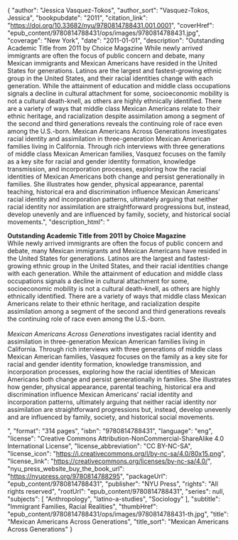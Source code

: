 {
  "author": "Jessica Vasquez-Tokos",
  "author_sort": "Vasquez-Tokos, Jessica",
  "bookpubdate": "2011",
  "citation_link": "https://doi.org/10.33682/nyu/9780814788431.001.0001",
  "coverHref": "epub_content/9780814788431/ops/images/9780814788431.jpg",
  "coverage": "New York",
  "date": "2011-01-01",
  "description": "Outstanding Academic Title from 2011 by Choice Magazine While newly arrived immigrants are often the focus of public concern and debate, many Mexican immigrants and Mexican Americans have resided in the United States for generations. Latinos are the largest and fastest-growing ethnic group in the United States, and their racial identities change with each generation. While the attainment of education and middle class occupations signals a decline in cultural attachment for some, socioeconomic mobility is not a cultural death-knell, as others are highly ethnically identified. There are a variety of ways that middle class Mexican Americans relate to their ethnic heritage, and racialization despite assimilation among a segment of the second and third generations reveals the continuing role of race even among the U.S.-born. Mexican Americans Across Generations investigates racial identity and assimilation in three-generation Mexican American families living in California. Through rich interviews with three generations of middle class Mexican American families, Vasquez focuses on the family as a key site for racial and gender identity formation, knowledge transmission, and incorporation processes, exploring how the racial identities of Mexican Americans both change and persist generationally in families. She illustrates how gender, physical appearance, parental teaching, historical era and discrimination influence Mexican Americans&#8217; racial identity and incorporation patterns, ultimately arguing that neither racial identity nor assimilation are straightforward progressions but, instead, develop unevenly and are influenced by family, society, and historical social movements.",
  "description_html": "<p><b>Outstanding Academic Title from 2011 by Choice Magazine</b> <br>While newly arrived immigrants are often the focus of public concern and debate, many Mexican immigrants and Mexican Americans have resided in the United States for generations. Latinos are the largest and fastest-growing ethnic group in the United States, and their racial identities change with each generation. While the attainment of education and middle class occupations signals a decline in cultural attachment for some, socioeconomic mobility is not a cultural death-knell, as others are highly ethnically identified. There are a variety of ways that middle class Mexican Americans relate to their ethnic heritage, and racialization despite assimilation among a segment of the second and third generations reveals the continuing role of race even among the U.S.-born. <br><br><i>Mexican Americans Across Generations</i> investigates racial identity and assimilation in three-generation Mexican American families living in California. Through rich interviews with three generations of middle class Mexican American families, Vasquez focuses on the family as a key site for racial and gender identity formation, knowledge transmission, and incorporation processes, exploring how the racial identities of Mexican Americans both change and persist generationally in families. She illustrates how gender, physical appearance, parental teaching, historical era and discrimination influence Mexican Americans&#8217; racial identity and incorporation patterns, ultimately arguing that neither racial identity nor assimilation are straightforward progressions but, instead, develop unevenly and are influenced by family, society, and historical social movements.</p>",
  "format": "314 pages",
  "isbn": "9780814788431",
  "language": "eng",
  "license": "Creative Commons Attribution-NonCommercial-ShareAlike 4.0 International License",
  "license_abbreviation": "CC BY-NC-SA",
  "license_icon": "https://i.creativecommons.org/l/by-nc-sa/4.0/80x15.png",
  "license_link": "https://creativecommons.org/licenses/by-nc-sa/4.0/",
  "nyu_press_website_buy_the_book_url": "https://nyupress.org/9780814788295",
  "packageUrl": "epub_content/9780814788431",
  "publisher": "NYU Press",
  "rights": "All rights reserved",
  "rootUrl": "epub_content/9780814788431",
  "series": null,
  "subjects": [
    "Anthropology",
    "latino-a-studies",
    "Sociology"
  ],
  "subtitle": "Immigrant Families, Racial Realities",
  "thumbHref": "epub_content/9780814788431/ops/images/9780814788431-th.jpg",
  "title": "Mexican Americans Across Generations",
  "title_sort": "Mexican Americans Across Generations"
}
